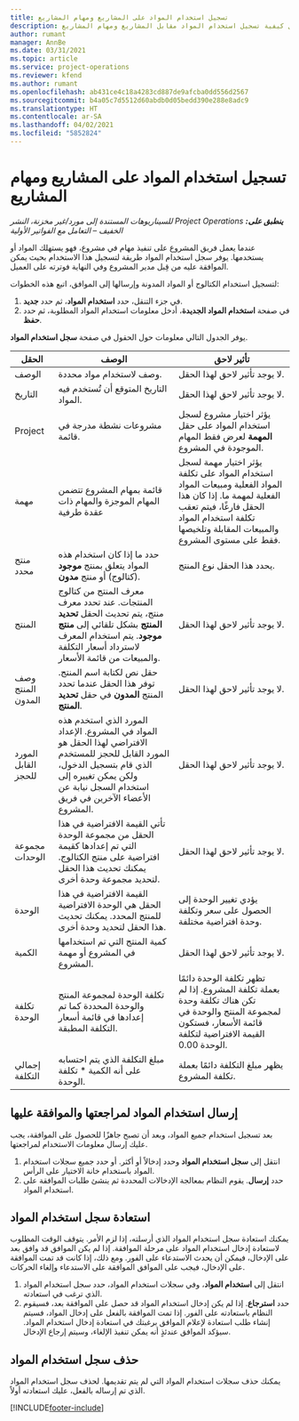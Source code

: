```yaml
---
title: تسجيل استخدام المواد على المشاريع ومهام المشاريع
description: يوفر هذا الموضوع معلومات حول كيفية تسجيل استخدام المواد مقابل المشاريع ومهام المشاريع.
author: rumant
manager: AnnBe
ms.date: 03/31/2021
ms.topic: article
ms.service: project-operations
ms.reviewer: kfend
ms.author: rumant
ms.openlocfilehash: ab431ce4c18a4283cd887de9afcba0dd556d2567
ms.sourcegitcommit: b4a05c7d5512d60abdb0d05bedd390e288e8adc9
ms.translationtype: HT
ms.contentlocale: ar-SA
ms.lasthandoff: 04/02/2021
ms.locfileid: "5852824"
---
```

# <a name="record-material-usage-on-projects-and-project-tasks"></a>تسجيل استخدام المواد على المشاريع ومهام المشاريع

_**ينطبق على:** ‏‫Project Operations للسيناريوهات المستندة إلى مورد/غير مخزنة‬، ‏‫النشر الخفيف – التعامل مع الفواتير الأولية‬_

عندما يعمل فريق المشروع على تنفيذ مهام في مشروع، فهو يستهلك المواد أو يستخدمها. يوفر سجل استخدام المواد طريقة لتسجيل هذا الاستخدام بحيث يمكن الموافقة عليه من قِبل مدير المشروع وفي النهاية فوترته على العميل. 

لتسجيل استخدام الكتالوج أو المواد المدونة وإرسالها إلى الموافق، اتبع هذه الخطوات: 

1. في جزء التنقل، حدد **استخدام المواد**، ثم حدد **جديد**.
2. في صفحة **استخدام المواد الجديدة**، أدخل معلومات استخدام المواد المطلوبة، ثم حدد **حفظ**.

يوفر الجدول التالي معلومات حول الحقول في صفحة **سجل استخدام المواد**. 

| **الحقل** | **الوصف** | **تأثير لاحق** |
| --- | --- | --- |
| الوصف  | وصف لاستخدام مواد محددة. | لا يوجد تأثير لاحق لهذا الحقل. |
| التاريخ‬ | التاريخ المتوقع أن تُستخدم فيه المواد. | لا يوجد تأثير لاحق لهذا الحقل. |
| Project | مشروعات نشطة مدرجة في قائمة. | يؤثر اختيار مشروع لسجل استخدام المواد على حقل **المهمة** لعرض فقط المهام الموجودة في المشروع. |
| مهمة | قائمة بمهام المشروع تتضمن المهام الموجزة والمهام ذات عقدة طرفية | يؤثر اختيار مهمة لسجل استخدام المواد على تكلفة المواد الفعلية ومبيعات المواد الفعلية لمهمة ما. إذا كان هذا الحقل فارغًا، فيتم تعقب تكلفة استخدام المواد والمبيعات المقابلة وتلخيصها فقط على مستوى المشروع. |
| منتج محدد | حدد ما إذا كان استخدام هذه المواد يتعلق بمنتج **موجود** (كتالوج) أو منتج **مدون**. | يحدد هذا الحقل نوع المنتج. |
| المنتج  | معرف المنتج من كتالوج المنتجات. عند تحدد معرف منتج، يتم تحديث الحقل **تحديد المنتج** بشكل تلقائي إلى **منتج موجود**. يتم استخدام المعرف لاسترداد أسعار التكلفة والمبيعات من قائمة الأسعار. | لا يوجد تأثير لاحق لهذا الحقل. |
| وصف المنتج المدون | حقل نص لكتابة اسم المنتج. توفر هذا الحقل عندما تحدد المنتج **المدون** في حقل **تحديد المنتج**.| لا يوجد تأثير لاحق لهذا الحقل. |
| المورد القابل للحجز| المورد الذي استخدم هذه المواد في المشروع. الإعداد الافتراضي لهذا الحقل هو المورد القابل للحجز للمستخدم الذي قام بتسجيل الدخول، ولكن يمكن تغييره إلى استخدام السجل نيابة عن الأعضاء الآخرين في فريق المشروع. | لا يوجد تأثير لاحق لهذا الحقل. |
| مجموعة الوحدات | تأتي القيمة الافتراضية في هذا الحقل من مجموعة الوحدة التي تم إعدادها كقيمة افتراضية على منتج الكتالوج. يمكنك تحديث هذا الحقل لتحديد مجموعة وحدة أخرى. | لا يوجد تأثير لاحق لهذا الحقل. |
| الوحدة | القيمة الافتراضية في هذا الحقل هي الوحدة الافتراضية للمنتج المحدد. يمكنك تحديث هذا الحقل لتحديد وحدة أخرى. | يؤدي تغيير الوحدة إلى الحصول على سعر وتكلفة وحدة افتراضية مختلفة. |
| الكمية | كمية المنتج التي تم استخدامها في المشروع أو مهمة المشروع. | لا يوجد تأثير لاحق لهذا الحقل. |
| تكلفة الوحدة | تكلفة الوحدة لمجموعة المنتج والوحدة المحددة كما تم إعدادها في قائمة أسعار التكلفة المطبقة. | تظهر تكلفة الوحدة دائمًا بعملة تكلفة المشروع. إذا لم تكن هناك تكلفة وحدة لمجموعة المنتج والوحدة في قائمة الأسعار، فستكون القيمة الافتراضية لتكلفة الوحدة 0.00. |
| إجمالي التكلفة | مبلغ التكلفة الذي يتم احتسابه على أنه الكمية \* تكلفة الوحدة.| يظهر مبلغ التكلفة دائمًا بعملة تكلفة المشروع. |


## <a name="submit-material-usage-for-review-and-approval"></a>إرسال استخدام المواد لمراجعتها والموافقة عليها 
بعد تسجيل استخدام جميع المواد، وبعد أن تصبح جاهزًا للحصول على الموافقة، يجب عليك إرسال معلومات الاستخدام لمراجعتها.

1. انتقل إلى **سجل استخدام المواد** وحدد إدخالاً أو أكثر. أو حدد جميع سجلات استخدام المواد باستخدام خانة الاختيار على الرأس.
2. حدد **إرسال**. يقوم النظام بمعالجة الإدخالات المحددة ثم ينشئ طلبات الموافقة على استخدام المواد.

## <a name="recall-a-material-usage-log"></a>استعادة سجل استخدام المواد

يمكنك استعادة سجل استخدام المواد الذي أرسلته، إذا لزم الأمر. يتوقف الوقت المطلوب لاستعادة إدخال استخدام المواد على مرحلة الموافقة.  إذا لم يكن الموافق قد وافق بعد على الإدخال، فيمكن أن يحدث الاستدعاء على الفور. ومع ذلك، إذا كانت قد تمت الموافقة على الإدخال، فيجب على الموافق الموافقة على الاستدعاء وإلغاء الحركات.

1. انتقل إلى **استخدام المواد**، وفي سجلات استخدام المواد، حدد سجل استخدام المواد الذي ترغب في استعادته.
2. حدد **استرجاع**. إذا لم يكن إدخال استخدام المواد قد حصل على الموافقة بعد، فسيقوم النظام باستعادته على الفور. إذا تمت الموافقة بالفعل على إدخال المواد، فسيتم إنشاء طلب استعادة لإعلام الموافق برغبتك في استعادة إدخال استخدام المواد. سيؤكد الموافق عندئذٍ أنه يمكن تنفيذ الإلغاء، وسيتم إرجاع الإدخال.

## <a name="delete-a-material-usage-log"></a>حذف سجل استخدام المواد

يمكنك حذف سجلات استخدام المواد التي لم يتم تقديمها. لحذف سجل استخدام المواد الذي تم إرساله بالفعل، عليك استعادته أولاً.



[!INCLUDE[footer-include](../includes/footer-banner.md)]
